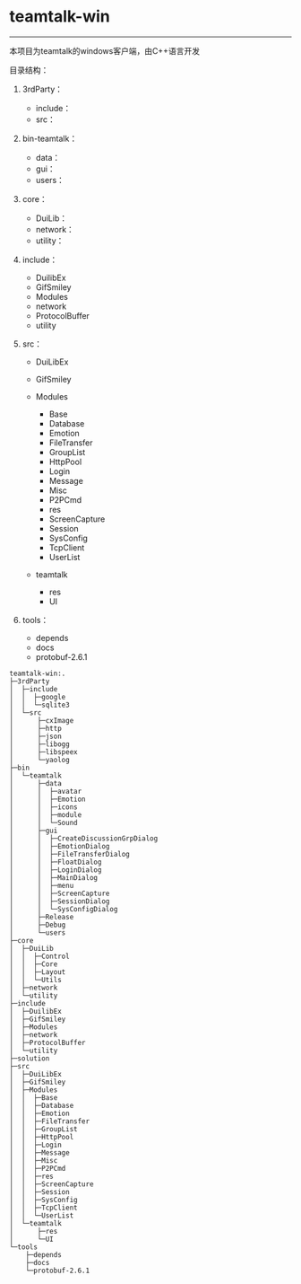 # teamtalk-win

---

本项目为teamtalk的windows客户端，由C++语言开发

目录结构：

1. 3rdParty：
    - include：
    - src：

2. bin-teamtalk：
    - data：
    - gui：
    - users：

3. core：
    - DuiLib：
    - network：
    - utility：

4. include：
    - DuilibEx
    - GifSmiley
    - Modules
    - network
    - ProtocolBuffer
    - utility

5. src：
    - DuiLibEx
    - GifSmiley
    - Modules
        - Base
        - Database
        - Emotion
        - FileTransfer
        - GroupList
        - HttpPool
        - Login
        - Message
        - Misc
        - P2PCmd
        - res
        - ScreenCapture
        - Session
        - SysConfig
        - TcpClient
        - UserList

    - teamtalk
        - res
        - UI

6. tools：
    - depends
    - docs
    - protobuf-2.6.1


```
teamtalk-win:.
├─3rdParty
│  ├─include
│  │  ├─google
│  │  └─sqlite3
│  └─src
│      ├─cxImage
│      ├─http
│      ├─json
│      ├─libogg
│      ├─libspeex
│      └─yaolog
├─bin
│  └─teamtalk
│      ├─data
│      │  ├─avatar
│      │  ├─Emotion
│      │  ├─icons
│      │  ├─module
│      │  └─Sound
│      ├─gui
│      │  ├─CreateDiscussionGrpDialog
│      │  ├─EmotionDialog
│      │  ├─FileTransferDialog
│      │  ├─FloatDialog
│      │  ├─LoginDialog
│      │  ├─MainDialog
│      │  ├─menu
│      │  ├─ScreenCapture
│      │  ├─SessionDialog
│      │  └─SysConfigDialog
│      ├─Release
│      ├─Debug
│      └─users
├─core
│  ├─DuiLib
│  │  ├─Control
│  │  ├─Core
│  │  ├─Layout
│  │  └─Utils
│  ├─network
│  └─utility
├─include
│  ├─DuilibEx
│  ├─GifSmiley
│  ├─Modules
│  ├─network
│  ├─ProtocolBuffer
│  └─utility
├─solution
├─src
│  ├─DuiLibEx
│  ├─GifSmiley
│  ├─Modules
│  │  ├─Base
│  │  ├─Database
│  │  ├─Emotion
│  │  ├─FileTransfer
│  │  ├─GroupList
│  │  ├─HttpPool
│  │  ├─Login
│  │  ├─Message
│  │  ├─Misc
│  │  ├─P2PCmd
│  │  ├─res
│  │  ├─ScreenCapture
│  │  ├─Session
│  │  ├─SysConfig
│  │  ├─TcpClient
│  │  └─UserList
│  └─teamtalk
│      ├─res
│      └─UI
└─tools
    ├─depends
    ├─docs
    └─protobuf-2.6.1
```


